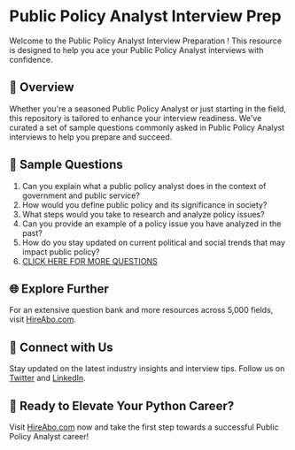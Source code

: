 # Public Policy Analyst Interview Prep

Welcome to the Public Policy Analyst Interview Preparation ! This resource is designed to help you ace your Public Policy Analyst interviews with confidence.

## 🚀 Overview

Whether you're a seasoned Public Policy Analyst or just starting in the field, this repository is tailored to enhance your interview readiness. We've curated a set of sample questions commonly asked in Public Policy Analyst interviews to help you prepare and succeed.

## 📝 Sample Questions

1. Can you explain what a public policy analyst does in the context of government and public service?
2. How would you define public policy and its significance in society?
3. What steps would you take to research and analyze policy issues?
4. Can you provide an example of a policy issue you have analyzed in the past?
5. How do you stay updated on current political and social trends that may impact public policy?
6. [CLICK HERE FOR MORE QUESTIONS](https://hireabo.com/job/17_0_11/Public%20Policy%20Analyst)

## 🌐 Explore Further

For an extensive question bank and more resources across 5,000 fields, visit [HireAbo.com](https://www.hireabo.com).

## 📱 Connect with Us

Stay updated on the latest industry insights and interview tips. Follow us on [Twitter](https://twitter.com/hireabo) and [LinkedIn](https://www.linkedin.com/in/hire-abo-3609972a8/).

## 🚀 Ready to Elevate Your Python Career?

Visit [HireAbo.com](https://www.hireabo.com) now and take the first step towards a successful Public Policy Analyst career!